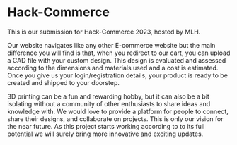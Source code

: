 # Hack-Commerce

This is our submission for Hack-Commerce 2023, hosted by MLH.

Our website navigates like any other E-commerce website but the main difference you will find is that, when you redirect to our cart, you can upload a CAD file with your custom design. This design is evaluated and assessed according to the dimensions and materials used and a cost is estimated. Once you give us your login/registration details, your product is ready to be created and shipped to your doorstep.

3D printing can be a fun and rewarding hobby, but it can also be a bit isolating without a community of other enthusiasts to share ideas and knowledge with. We would love to provide a platform for people to connect, share their designs, and collaborate on projects. 
This is only our vision for the near future. As this project starts working according to to its full potential we will surely bring more innovative and exciting updates.
